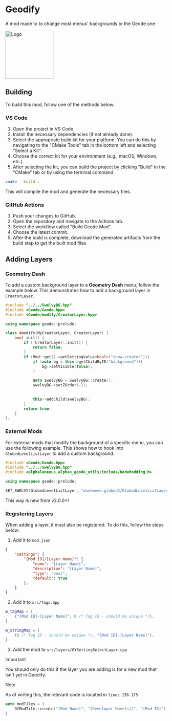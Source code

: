 # Geodify
A mod made to to change most menus' backgrounds to the Geode one 

<img src="logo.png" width="150" alt="Logo" />

## Building

To build this mod, follow one of the methods below:

### VS Code

1. Open the project in VS Code.
2. Install the necessary dependencies (if not already done).
3. Select the appropriate build kit for your platform. You can do this by navigating to the "CMake Tools" tab in the bottom left and selecting "Select a Kit".
4. Choose the correct kit for your environment (e.g., macOS, Windows, etc.).
5. After selecting the kit, you can build the project by clicking "Build" in the "CMake" tab or by using the terminal command:

```bash
cmake --build .
```
This will compile the mod and generate the necessary files.

### GitHub Actions

1. Push your changes to GitHub.
2. Open the repository and navigate to the Actions tab.
3. Select the workflow called "Build Geode Mod".
4. Choose the latest commit.
5. After the build is complete, download the generated artifacts from the build step to get the built mod files.

## Adding Layers

### Geometry Dash

To add a custom background layer to a **Geometry Dash** menu, follow the example below. This demonstrates how to add a background layer in `CreatorLayer`.

```cpp
#include "../../SwelvyBG.hpp"
#include <Geode/Geode.hpp>
#include <Geode/modify/CreatorLayer.hpp>

using namespace geode::prelude;

class $modify(MyCreatorLayer, CreatorLayer) {
	bool init() {
		if (!CreatorLayer::init()) {
			return false;
		}
		if (Mod::get()->getSettingValue<bool>("show-creator")){
			if (auto bg = this->getChildByID("background")){
				bg->setVisible(false);
			}

			auto swelvyBG = SwelvyBG::create();
			swelvyBG->setZOrder(-2);
			

			this->addChild(swelvyBG);
		}
		return true;
	}
};
```


### External Mods

For external mods that modify the background of a specific menu, you can use the following example. This shows how to hook into `GlobedLevelListLayer` to add a custom background.

```cpp
#include <Geode/Geode.hpp>
#include "../../SwelvyBG.hpp"
#include <alphalaneous.alphas_geode_utils/include/NodeModding.h>

using namespace geode::prelude;

SET_SWELVY(GlobedLevelListLayer, "dankmeme.globed2/GlobedLevelListLayer", "background");

```
This way is new from v2.0.0+!

### Registering Layers

When adding a layer, it must also be registered. To do this, follow the steps below:

1. Add it to `mod.json`

```json
{
	"settings": {
		"[Mod ID]/[Layer Name]": {
            "name": "[Layer Name]",
            "description": "[Layer Name]",
            "type": "bool",
            "default": true
        },
	}
}
```

2. Add it to `src/Tags.hpp`

```cpp
m_tagMap = {
    {"[Mod ID]-[Layer Name]", 0 /* Tag ID - should be unique */},
}

m_stringMap = {
    {0 /* Tag ID - should be unique */, "[Mod ID]-[Layer Name]"},
}
```

3. Add the mod to `src/layers/GYSettingSelectLayer.cpp`

> [!IMPORTANT]
> You should only do this if the layer you are adding is for a new mod that isn't yet in Geodify.

> [!NOTE]
> As of writing this, the relevant code is located in `lines 158-175`

```cpp
auto modTiles = { 
    GYModTile::create("[Mod Name]", "[Developer Name(s)]", "[Mod ID]"),
}
```